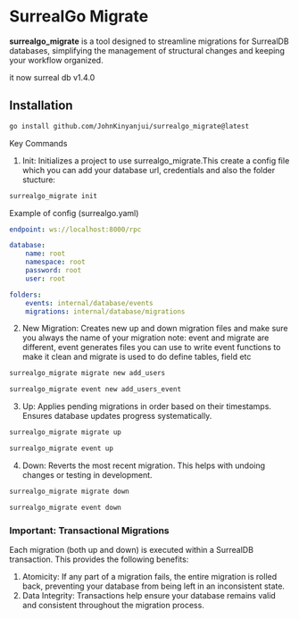 # SurrealGo Migrate

**surrealgo_migrate** is a tool designed to streamline migrations for SurrealDB databases, simplifying the management of structural changes and keeping your workflow organized.

it now surreal db v1.4.0
## Installation
```bash
go install github.com/JohnKinyanjui/surrealgo_migrate@latest
```

Key Commands

1. Init: Initializes a project to use surrealgo_migrate.This create a config file which you can add your database url, credentials and also the folder stucture:

```bash
surrealgo_migrate init
```

Example of config (surrealgo.yaml)
```yaml
endpoint: ws://localhost:8000/rpc

database:
    name: root
    namespace: root
    password: root
    user: root

folders:
    events: internal/database/events
    migrations: internal/database/migrations

```

2. New Migration:  Creates new up and down migration files and make sure you always the name of your migration
note: event and migrate are different, event generates files you can use to write event functions to make it clean and migrate is used to do define tables, field etc

```Bash
surrealgo_migrate migrate new add_users

surrealgo_migrate event new add_users_event

```

3. Up: Applies pending migrations in order based on their timestamps. Ensures database updates progress systematically.

```Bash
surrealgo_migrate migrate up

surrealgo_migrate event up

```

4. Down: Reverts the most recent migration. This helps with undoing changes or testing in development.

```Bash
surrealgo_migrate migrate down

surrealgo_migrate event down

```

### Important: Transactional Migrations

Each migration (both up and down) is executed within a SurrealDB transaction. This provides the following benefits:

1. Atomicity: If any part of a migration fails, the entire migration is rolled back, preventing your database from being left in an inconsistent state.
2. Data Integrity: Transactions help ensure your database remains valid and consistent throughout the migration process.
